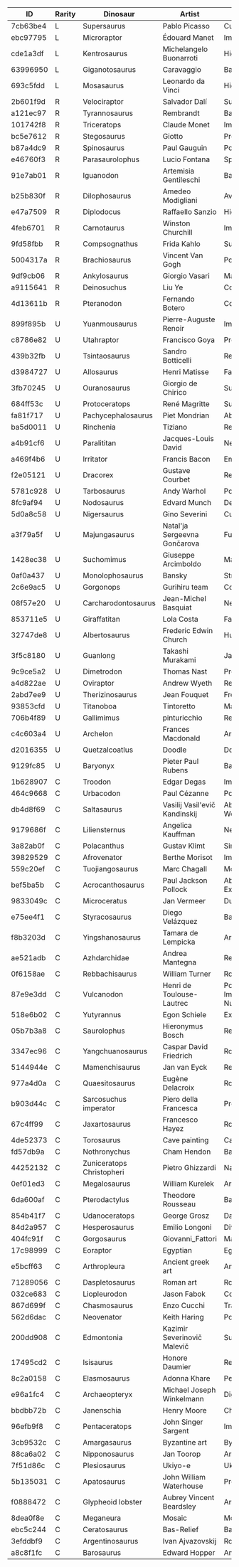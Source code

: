 | ID       | Rarity | Dinosaur                  | Artist                        | Style                         | Quantity | Generations |
|----------|--------|---------------------------|-------------------------------|-------------------------------|----------|-------------|
| 7cb63be4 | L      | Supersaurus               | Pablo Picasso                 | Cubism                        | 1        |             |
| ebc97795 | L      | Microraptor               | Édouard Manet                 | Impressionism/Realism         | 1        |             |
| cde1a3df | L      | Kentrosaurus              | Michelangelo Buonarroti       | High Renaissance              | 1        |             |
| 63996950 | L      | Giganotosaurus            | Caravaggio                    | Baroque                       | 1        |             |
| 693c5fdd | L      | Mosasaurus                | Leonardo da Vinci             | High Renaissance              | 1        |             |
| 2b601f9d | R      | Velociraptor              | Salvador Dalí                 | Surrealism                    | 3        |             |
| a121ec97 | R      | Tyrannosaurus             | Rembrandt                     | Baroque                       | 3        |             |
| 101742f8 | R      | Triceratops               | Claude Monet                  | Impressionism                 | 3        |             |
| bc5e7612 | R      | Stegosaurus               | Giotto                        | Proto-Renaissance             | 3        |             |
| b87a4dc9 | R      | Spinosaurus               | Paul Gauguin                  | Post-Impressionism            | 3        |             |
| e46760f3 | R      | Parasaurolophus           | Lucio Fontana                 | Spatialism                    | 3        |             |
| 91e7ab01 | R      | Iguanodon                 | Artemisia Gentileschi         | Baroque                       | 3        |             |
| b25b830f | R      | Dilophosaurus             | Amedeo Modigliani             | Avant-Guard                   | 3        |             |
| e47a7509 | R      | Diplodocus                | Raffaello Sanzio              | High Renaissance              | 3        |             |
| 4feb6701 | R      | Carnotaurus               | Winston Churchill             | Impressionism                 | 3        | 12          |
| 9fd58fbb | R      | Compsognathus             | Frida Kahlo                   | Surrealism/Naive              | 3        |             |
| 5004317a | R      | Brachiosaurus             | Vincent Van Gogh              | Post Impressionism            | 3        |             |
| 9df9cb06 | R      | Ankylosaurus              | Giorgio Vasari                | Manierism                     | 3        |             |
| a9115641 | R      | Deinosuchus               | Liu Ye                        | Contemporary Art              | 3        |             |
| 4d13611b | R      | Pteranodon                | Fernando Botero               | Contemporary Art              | 3        |             |
| 899f895b | U      | Yuanmousaurus             | Pierre-Auguste Renoir         | Impressionism                 | 5        | 5           |
| c8786e82 | U      | Utahraptor                | Francisco Goya                | Pre-Realist                   | 5        | 6           |
| 439b32fb | U      | Tsintaosaurus             | Sandro Botticelli             | Renaissance                   | 5        | 16          |
| d3984727 | U      | Allosaurus                | Henri Matisse                 | Fauvet                        | 5        | 2           |
| 3fb70245 | U      | Ouranosaurus              | Giorgio de Chirico            | Surrealism                    | 5        | 18          |
| 684ff53c | U      | Protoceratops             | René Magritte                 | Surrealism                    | 5        | 24          |
| fa81f717 | U      | Pachycephalosaurus        | Piet Mondrian                 | Abstract                      | 5        | 13          |
| ba5d0011 | U      | Rinchenia                 | Tiziano                       | Renaissance                   | 5        | 12          |
| a4b91cf6 | U      | Paralititan               | Jacques-Louis David           | Neoclassicism/Rococo          | 5        | 6           |
| a469f4b6 | U      | Irritator                 | Francis Bacon                 | Empiricism                    | 5        | 12          |
| f2e05121 | U      | Dracorex                  | Gustave Courbet               | Realism                       | 5        | 14          |
| 5781c928 | U      | Tarbosaurus               | Andy Warhol                   | Pop Art                       | 5        | 11          |
| 8fc9af94 | U      | Nodosaurus                | Edvard Munch                  | Decadentism                   | 5        | 14          |
| 5d0a8c58 | U      | Nigersaurus               | Gino Severini                 | Cubism                        | 5        | 5           |
| a3f79a5f | U      | Majungasaurus             | Natal'ja Sergeevna Gončarova  | Futurism                      | 5        | 10          |
| 1428ec38 | U      | Suchomimus                | Giuseppe Arcimboldo           | Manierism                     | 5        | 5           |
| 0af0a437 | U      | Monolophosaurus           | Bansky                        | Street Art                    | 5        | 3           |
| 2c6e9ac5 | U      | Gorgonops                 | Gurihiru team                 | Comic Art                     | 5        | 22          |
| 08f57e20 | U      | Carcharodontosaurus       | Jean-Michel Basquiat          | Neoexpressionism              | 5        | 10          |
| 853711e5 | U      | Giraffatitan              | Lola Costa                    | Fauvism                       | 5        | 12          |
| 32747de8 | U      | Albertosaurus             | Frederic Edwin Church         | Hudson River School           | 5        | 6           |
| 3f5c8180 | U      | Guanlong                  | Takashi Murakami              | Japanese Pop Art              | 5        | 14          |
| 9c9ce5a2 | U      | Dimetrodon                | Thomas Nast                   | Proto-Comic Art               | 5        | 12          |
| a4d822ae | U      | Oviraptor                 | Andrew Wyeth                  | Realism/Regionalism           | 5        | 1           |
| 2abd7ee9 | U      | Therizinosaurus           | Jean Fouquet                  | French Renaissance            | 5        | 12          |
| 93853cfd | U      | Titanoboa                 | Tintoretto                    | Manierism                     | 5        | 10          |
| 706b4f89 | U      | Gallimimus                | pinturicchio                  | Renaissance                   | 5        | 18          |
| c4c603a4 | U      | Archelon                  | Frances Macdonald             | Arts And Crafts               | 5        | 13          |
| d2016355 | U      | Quetzalcoatlus            | Doodle                        | Doodle                        | 5        | 10          |
| 9129fc85 | U      | Baryonyx                  | Pieter Paul Rubens            | Baroque                       | 5        | 13          |
| 1b628907 | C      | Troodon                   | Edgar Degas                   | Impressionism                 | 10       | 2           |
| 464c9668 | C      | Urbacodon                 | Paul Cézanne                  | Post-Impressionism            | 10       | 5           |
| db4d8f69 | C      | Saltasaurus               | Vasilij Vasil'evič Kandinskij | Abstraction And Western Art   | 10       | 1           |
| 9179686f | C      | Liliensternus             | Angelica Kauffman             | Neoclassical                  | 10       | 4           |
| 3a82ab0f | C      | Polacanthus               | Gustav Klimt                  | Simbolism                     | 10       | 10          |
| 39829529 | C      | Afrovenator               | Berthe Morisot                | Impressionism                 | 10       | 4           |
| 559c20ef | C      | Tuojiangosaurus           | Marc Chagall                  | Modernism                     | 10       | 1           |
| bef5ba5b | C      | Acrocanthosaurus          | Paul Jackson Pollock          | Abstract Expressionism        | 10       | 4           |
| 9833049c | C      | Microceratus              | Jan Vermeer                   | Dutch Golden Age              | 10       | 5           |
| e75ee4f1 | C      | Styracosaurus             | Diego Velázquez               | Baroque                       | 10       | 4           |
| f8b3203d | C      | Yingshanosaurus           | Tamara de Lempicka            | Art Deco                      | 10       | 4           |
| ae521adb | C      | Azhdarchidae              | Andrea Mantegna               | Renaissance                   | 10       | 7           |
| 0f6158ae | C      | Rebbachisaurus            | William Turner                | Romanticism                   | 10       | 16          |
| 87e9e3dd | C      | Vulcanodon                | Henri de Toulouse-Lautrec     | Post-Impressionism/Art Nuveau | 10       | 2           |
| 518e6b02 | C      | Yutyrannus                | Egon Schiele                  | Expressionism                 | 10       | 2           |
| 05b7b3a8 | C      | Saurolophus               | Hieronymus Bosch              | Renaissance                   | 10       | 5           |
| 3347ec96 | C      | Yangchuanosaurus          | Caspar David Friedrich        | Romanticism                   | 10       | 3           |
| 5144944e | C      | Mamenchisaurus            | Jan van Eyck                  | Renaissance                   | 10       | 3           |
| 977a4d0a | C      | Quaesitosaurus            | Eugène Delacroix              | Romanticism                   | 10       | 2           |
| b903d44c | C      | Sarcosuchus imperator     | Piero della Francesca         | Proto-Renaissance             | 10       | 2           |
| 67c4ff99 | C      | Jaxartosaurus             | Francesco Hayez               | Romanticism                   | 10       |             |
| 4de52373 | C      | Torosaurus                | Cave painting                 | Cave Painting                 | 10       | 4           |
| fd57db9a | C      | Nothronychus              | Cham Hendon                   | Bad Painting                  | 10       | 2           |
| 44252132 | C      | Zuniceratops Christopheri | Pietro Ghizzardi              | Naif                          | 10       | 3           |
| 0ef01ed3 | C      | Megalosaurus              | William Kurelek               | Art Brut                      | 10       | 4           |
| 6da600af | C      | Pterodactylus             | Theodore Rousseau             | Barbizon School               | 10       | 3           |
| 854b41f7 | C      | Udanoceratops             | George Grosz                  | Dadaism                       | 10       |             |
| 84d2a957 | C      | Hesperosaurus             | Emilio Longoni                | Divisionism                   | 10       | 1           |
| 404fc91f | C      | Gorgosaurus               | Giovanni_Fattori              | Macchiaioli                   | 10       | 1           |
| 17c98999 | C      | Eoraptor                  | Egyptian                      | Egyptian                      | 10       | 5           |
| e5bcff63 | C      | Arthropleura              | Ancient greek art             | Ancient Greek Art             | 10       | 5           |
| 71289056 | C      | Daspletosaurus            | Roman art                     | Roman Art                     | 10       | 5           |
| 032ce683 | C      | Liopleurodon              | Jason Fabok                   | Comic Art                     | 10       | 2           |
| 867d699f | C      | Chasmosaurus              | Enzo Cucchi                   | Transavanguardia              | 10       | 4           |
| 562d6dac | C      | Neovenator                | Keith Haring                  | Pop Art/Street Art            | 10       | 2           |
| 200dd908 | C      | Edmontonia                | Kazimir Severinovič Malevič   | Suprematism                   | 10       | 3           |
| 17495cd2 | C      | Isisaurus                 | Honore Daumier                | Realism                       | 10       | 2           |
| 8c2a0158 | C      | Elasmosaurus              | Adonna Khare                  | Pencil Art                    | 10       | 11          |
| e96a1fc4 | C      | Archaeopteryx             | Michael Joseph Winkelmann     | Digital Art                   | 10       | 3           |
| bbdbb72b | C      | Janenschia                | Henry Moore                   | Charcoal Art                  | 10       |             |
| 96efb9f8 | C      | Pentaceratops             | John Singer Sargent           | Impressionism                 | 10       | 3           |
| 3cb9532c | C      | Amargasaurus              | Byzantine art                 | Byzantine Art                 | 10       | 9           |
| 88ca6a02 | C      | Nipponosaurus             | Jan Toorop                    | Art Nuvau                     | 10       | 3           |
| 7f51d86c | C      | Plesiosaurus              | Ukiyo-e                       | Ukiyo-e                       | 10       | 3           |
| 5b135031 | C      | Apatosaurus               | John William Waterhouse       | Pre-Raphaelite                | 10       | 1           |
| f0888472 | C      | Glypheoid lobster         | Aubrey Vincent Beardsley      | Art Nuveau                    | 10       | 4           |
| 8dea0f8e | C      | Meganeura                 | Mosaic                        | Mosaic                        | 10       | 1           |
| ebc5c244 | C      | Ceratosaurus              | Bas-Relief                    | Bas-Relief                    | 10       | 5           |
| 3efddbf9 | C      | Argentinosaurus           | Ivan Ajvazovskij              | Romanticism                   | 10       | 5           |
| a8c8f1fc | C      | Barosaurus                | Edward Hopper                 | American Realism              | 10       | 3           |
